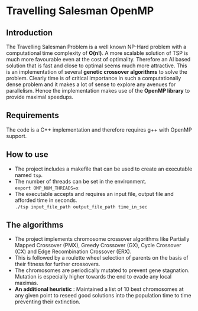 # Travelling Salesman OpenMP

## Introduction
The Travelling Salesman Problem is a well known NP-Hard problem with a computational time complexity of **O(n!)**. A more scalable solution of TSP is much more favourable even at the cost of optimality. Therefore an AI based solution that is fast and close to optimal seems much more attractive. This is an implementation of several **genetic crossover algorithms** to solve the problem. Clearly time is of critical importance in such a computationally dense problem and it makes a lot of sense to explore any avenues for parallelism. Hence the implementation makes use of the **OpenMP library** to provide maximal speedups.

## Requirements
The code is a C++ implementation and therefore requires g++ with OpenMP support.

## How to use
* The project includes a makefile that can be used to create an executable named `tsp`.
* The number of threads can be set in the environment.  
  ```export OMP_NUM_THREADS=x```
* The executable accepts and requires an input file, output file and afforded time in seconds.  
  ```./tsp input_file_path output_file_path time_in_sec```

## The algorithms
* The project implements chromosome crossover algorithms like Partially Mapped Crossover (PMX), Greedy Crossover (GX), Cycle Crossover (CX) and Edge Recombination Crossover (ERX).
* This is followed by a roulette wheel selection of parents on the basis of their fitness for further crossovers.
* The chromosomes are periodically mutated to prevent gene stagnation.  
  Mutation is especially higher towards the end to evade any local maximas.
* **An additional heuristic** : Maintained a list of 10 best chromosomes at  
  any given point to reseed good solutions into the population time to time  
  preventing their extinction.
